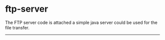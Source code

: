 # ftp-server


The FTP server code is attached a simple java server could be used for the file transfer.

---------------------------------------------------------------------------------------


